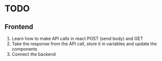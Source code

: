 # TODO
## Frontend
1. Learn how to make API calls in react POST (send body) and GET
2. Take the response from the API call, store it in variables and update the components
3. Connect the backend
